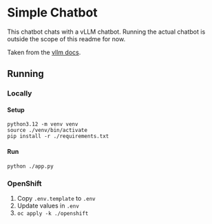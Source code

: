 # Simple Chatbot

This chatbot chats with a vLLM chatbot.  Running the actual chatbot is outside the scope of this readme for now.

Taken from the [vllm docs](https://github.com/vllm-project/vllm/blob/main/examples/gradio_openai_chatbot_webserver.py).

## Running

### Locally

#### Setup

```shell
python3.12 -m venv venv
source ./venv/bin/activate
pip install -r ./requirements.txt
```

#### Run

```shell
python ./app.py
```

### OpenShift

1. Copy `.env.template` to `.env`
2. Update values in `.env`
3. `oc apply -k ./openshift`
